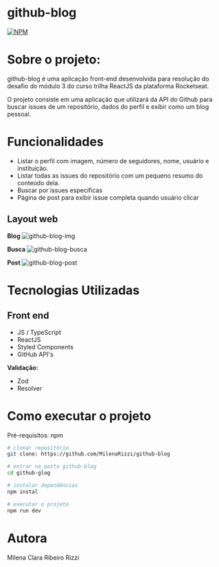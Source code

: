 # github-blog
[![NPM](https://img.shields.io/npm/l/react)](https://github.com/MilenaRizzi/github-blog/blob/main/LICENSE) 

# Sobre o projeto:
github-blog é uma aplicação front-end desenvolvida para resolução do desafio do módulo 3 do curso trilha ReactJS da plataforma Rocketseat.

O projeto consiste em uma aplicação que utilizará da API do Github para buscar issues de um repositório, dados do perfil e exibir como um blog pessoal. 

# Funcionalidades
- Listar o perfil com imagem, número de seguidores, nome, usuário e instituição.
- Listar todas as issues do repositório com um pequeno resumo do conteúdo dela.
- Buscar por issues específicas
- Página de post para exibir issue completa quando usuário clicar

## Layout web

**Blog**
![github-blog-img](https://github.com/MilenaRizzi/github-blog/assets/116590085/0e6d1fa4-bb3c-4208-a71e-19d8738e9679)

**Busca**
![github-blog-busca](https://github.com/MilenaRizzi/github-blog/assets/116590085/57787560-fa1f-4671-82da-79e9a68fc87a)

**Post**
![github-blog-post](https://github.com/MilenaRizzi/github-blog/assets/116590085/c5948eba-149b-4e02-bec2-4ca72090f949)

# Tecnologias Utilizadas
## Front end
- JS / TypeScript
- ReactJS
- Styled Components
- GitHub API's


**Validação:**
- Zod
- Resolver

# Como executar o projeto
Pré-requisitos: npm 

```bash
# clonar repositório
git clone: https://github.com/MilenaRizzi/github-blog

# entrar na pasta github-blog
cd github-glog

# instalar dependências
npm instal

# executar o projeto
npm run dev
```

# Autora
Milena Clara Ribeiro Rizzi

